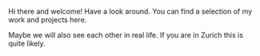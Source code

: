 Hi there and welcome! Have a look around. You can find a selection of my work and projects here.

Maybe we will also see each other in real life. If you are in Zurich this is quite likely.
